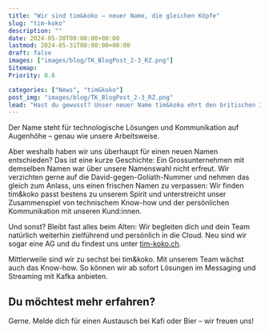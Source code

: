 ```yaml
---
title: "Wir sind tim&koko – neuer Name, die gleichen Köpfe"
slug: "tim-koko"
description: ""
date: 2024-05-30T00:00:00+00:00
lastmod: 2024-05-31T00:00:00+00:00
draft: false
images: ["images/blog/TK_BlogPost_2-3_RZ.png"]
Sitemap:
Priority: 0.8

categories: ["News", "tim&koko"]
post_img: "images/blog/TK_BlogPost_2-3_RZ.png"
lead: "Hast du gewusst? Unser neuer Name tim&koko ehrt den britischen Informatiker Tim Berners-Lee, Schöpfer des World Wide Web, wie auch das Gorilla-Weibchen Koko, das in Gebärdensprache kommunizierte."
---
```


Der Name steht für technologische Lösungen und Kommunikation auf Augenhöhe – genau wie unsere Arbeitsweise.

Aber weshalb haben wir uns überhaupt für einen neuen Namen entschieden? Das ist eine kurze Geschichte: Ein Grossunternehmen mit demselben Namen war über unsere Namenswahl nicht erfreut. Wir verzichten gerne auf die David-gegen-Goliath-Nummer und nehmen das gleich zum Anlass, uns einen frischen Namen zu verpassen: Wir finden tim&koko passt bestens zu unserem Spirit und unterstreicht unser Zusammenspiel von technischem Know-how und der persönlichen Kommunikation mit unseren Kund:innen.

Und sonst? Bleibt fast alles beim Alten: Wir begleiten dich und dein Team natürlich weiterhin zielführend und persönlich in die Cloud. Neu sind wir sogar eine AG und du findest uns unter [tim-koko.ch](https://tim-koko.ch).

Mittlerweile sind wir zu sechst bei tim&koko. Mit unserem Team wächst auch das Know-how. So können wir ab sofort Lösungen im Messaging und Streaming mit Kafka anbieten.

## Du möchtest mehr erfahren?

Gerne. Melde dich für einen Austausch bei Kafi oder Bier – wir freuen uns!
